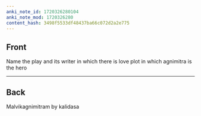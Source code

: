 ```yaml
---
anki_note_id: 1720326280104
anki_note_mod: 1720326280
content_hash: 3498f5533df48437ba66c072d2a2e775
---
```


## Front

Name the play and its writer in which there is love plot in which agnimitra is the hero

<hr/>

## Back

Malvikagnimitram by kalidasa